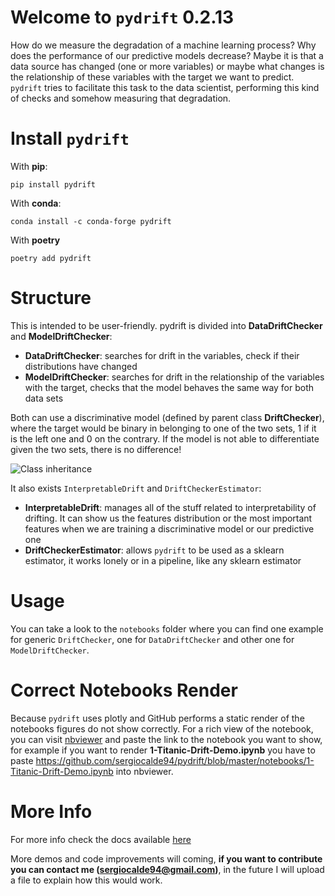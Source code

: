 # Welcome to `pydrift` 0.2.13

How do we measure the degradation of a machine learning process? Why does the performance of our predictive models decrease? Maybe it is that a data source has changed (one or more variables) or maybe what changes is the relationship of these variables with the target we want to predict. `pydrift` tries to facilitate this task to the data scientist, performing this kind of checks and somehow measuring that degradation.

# Install `pydrift`

With **pip**:

`pip install pydrift`

With **conda**:

`conda install -c conda-forge pydrift`

With **poetry**

`poetry add pydrift`

# Structure

This is intended to be user-friendly. pydrift is divided into **DataDriftChecker** and **ModelDriftChecker**:

- **DataDriftChecker**: searches for drift in the variables, check if their distributions have changed
- **ModelDriftChecker**: searches for drift in the relationship of the variables with the target, checks that the model behaves the same way for both data sets

Both can use a discriminative model (defined by parent class **DriftChecker**), where the target would be binary in belonging to one of the two sets, 1 if it is the left one and 0 on the contrary. If the model is not able to differentiate given the two sets, there is no difference!

![Class inheritance](https://raw.githubusercontent.com/sergiocalde94/pydrift/master/images/class_inheritance.png)

It also exists `InterpretableDrift` and `DriftCheckerEstimator`:
 
- **InterpretableDrift**: manages all of the stuff related to interpretability of drifting. It can show us the features distribution or the most important features when we are training a discriminative model or our predictive one
- **DriftCheckerEstimator**: allows `pydrift` to be used as a sklearn estimator, it works lonely or in a pipeline, like any sklearn estimator

# Usage

You can take a look to the `notebooks` folder where you can find one example for generic `DriftChecker`, one for `DataDriftChecker` and other one for `ModelDriftChecker`. 

# Correct Notebooks Render

Because `pydrift` uses plotly and GitHub performs a static render of the notebooks figures do not show correctly. For a rich view of the notebook, you can visit  [nbviewer](http://nbviewer.jupyter.org/) and paste the link to the notebook you want to show, for example if you want to render **1-Titanic-Drift-Demo.ipynb** you have to paste https://github.com/sergiocalde94/pydrift/blob/master/notebooks/1-Titanic-Drift-Demo.ipynb into nbviewer.  

# More Info

For more info check the docs available [here](https://sergiocalde94.github.io/pydrift/)

More demos and code improvements will coming, **if you want to contribute you can contact me (sergiocalde94@gmail.com)**, in the future I will upload a file to explain how this would work.
